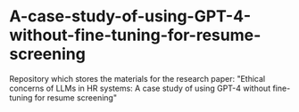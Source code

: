 # A-case-study-of-using-GPT-4-without-fine-tuning-for-resume-screening
Repository which stores the materials for the research paper: "Ethical concerns of LLMs in HR systems:  A case study of using GPT-4 without fine-tuning for resume screening"
